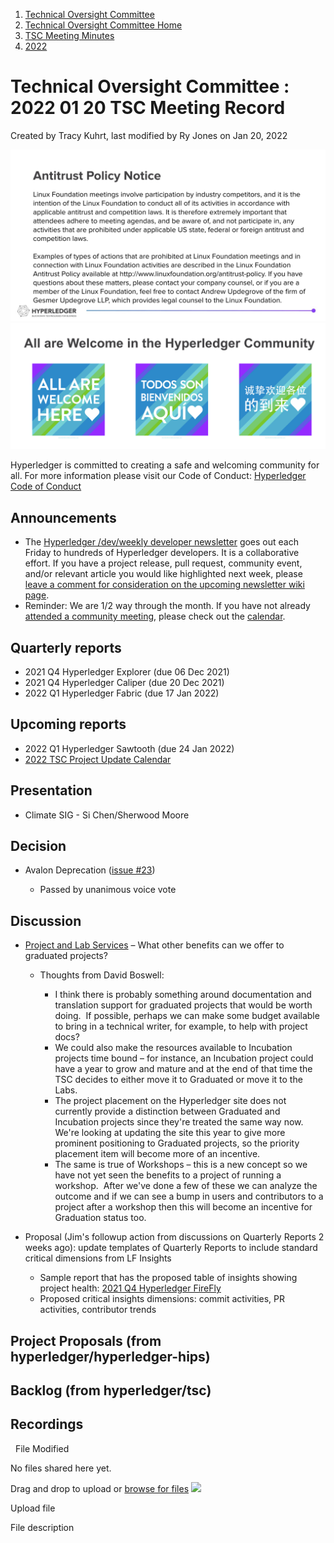 1. [Technical Oversight Committee](index.html)
2. [Technical Oversight Committee Home](Technical-Oversight-Committee-Home_21430274.html)
3. [TSC Meeting Minutes](TSC-Meeting-Minutes_21448544.html)
4. [2022](2022_21443639.html)

# Technical Oversight Committee : 2022 01 20 TSC Meeting Record

Created by Tracy Kuhrt, last modified by Ry Jones on Jan 20, 2022

![](attachments/21431877/21448548.png?height=250) ![](attachments/21431877/21448549.png?height=250)

Hyperledger is committed to creating a safe and welcoming community for all. For more information please visit our Code of Conduct: [Hyperledger Code of Conduct](https://lf-hyperledger.atlassian.net/wiki/spaces/HYP/pages/19595281/Hyperledger+Code+of+Conduct)

## Announcements

- The [Hyperledger /dev/weekly developer newsletter](https://lf-hyperledger.atlassian.net/wiki/pages/viewpage.action?pageId=17170445) goes out each Friday to hundreds of Hyperledger developers. It is a collaborative effort. If you have a project release, pull request, community event, and/or relevant article you would like highlighted next week, please [leave a comment for consideration on the upcoming newsletter wiki page](https://lf-hyperledger.atlassian.net/wiki/display/DR/2021).
- Reminder: We are 1/2 way through the month. If you have not already [attended a community meeting](https://github.com/hyperledger/tsc/issues/21), please check out the [calendar](https://lf-hyperledger.atlassian.net/wiki/spaces/HYP/pages/19595324/Calendar+of+Public+Meetings).

## Quarterly reports

- 2021 Q4 Hyperledger Explorer (due 06 Dec 2021)
- 2021 Q4 Hyperledger Caliper (due 20 Dec 2021)
- 2022 Q1 Hyperledger Fabric (due 17 Jan 2022)

## Upcoming reports

- 2022 Q1 Hyperledger Sawtooth (due 24 Jan 2022)
- [2022 TSC Project Update Calendar](https://lf-hyperledger.atlassian.net/wiki/display/TSC/2022+TSC+Project+Update+Calendar)

## Presentation

- Climate SIG - Si Chen/Sherwood Moore

## Decision

- Avalon Deprecation ([issue #23](https://github.com/hyperledger/tsc/issues/23))
  
  - Passed by unanimous voice vote

## Discussion

- [Project and Lab Services](https://lf-hyperledger.atlassian.net/wiki/display/HYP/Project+and+Lab+Services) – What other benefits can we offer to graduated projects?
  
  - Thoughts from David Boswell:
    
    - I think there is probably something around documentation and translation support for graduated projects that would be worth doing.  If possible, perhaps we can make some budget available to bring in a technical writer, for example, to help with project docs?
    - We could also make the resources available to Incubation projects time bound – for instance, an Incubation project could have a year to grow and mature and at the end of that time the TSC decides to either move it to Graduated or move it to the Labs.
    - The project placement on the Hyperledger site does not currently provide a distinction between Graduated and Incubation projects since they're treated the same way now.  We're looking at updating the site this year to give more prominent positioning to Graduated projects, so the priority placement item will become more of an incentive.
    - The same is true of Workshops – this is a new concept so we have not yet seen the benefits to a project of running a workshop.  After we've done a few of these we can analyze the outcome and if we can see a bump in users and contributors to a project after a workshop then this will become an incentive for Graduation status too.
- Proposal (Jim's followup action from discussions on Quarterly Reports 2 weeks ago): update templates of Quarterly Reports to include standard critical dimensions from LF Insights
  
  - Sample report that has the proposed table of insights showing project health: [2021 Q4 Hyperledger FireFly](2021-Q4-Hyperledger-FireFly_21443563.html)
  - Proposed critical insights dimensions: commit activities, PR activities, contributor trends

## Project Proposals (from hyperledger/hyperledger-hips)

## Backlog (from hyperledger/tsc)

## Recordings

  File Modified

No files shared here yet.

Drag and drop to upload or [browse for files]() ![](images/icons/wait.gif)

Upload file

File description
